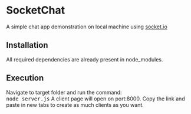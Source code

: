 # SocketChat
A simple chat app demonstration on local machine using <a href="https://socket.io/">socket.io</a>
<h2> Installation</h2>
All required dependencies are already present in node_modules.
<br>
<h2>Execution</h2>
Navigate to target folder and run the command:<br>
<kbd>node server.js</kbd>
A client page will open on port:8000. Copy the link and paste in new tabs to create as much clients as you want.
